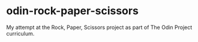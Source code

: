 # odin-rock-paper-scissors

My attempt at the Rock, Paper, Scissors project as part of The Odin Project curriculum. 
